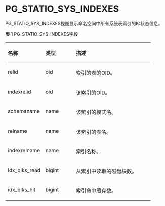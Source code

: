# PG\_STATIO\_SYS\_INDEXES

PG\_STATIO\_SYS\_INDEXES视图显示命名空间中所有系统表索引的IO状态信息。

**表 1**  PG\_STATIO\_SYS\_INDEXES字段

<a name="zh-cn_topic_0283136576_zh-cn_topic_0237122460_zh-cn_topic_0059778131_t79d73d44eb93433692711efc086fa9dd"></a>
<table><thead align="left"><tr id="zh-cn_topic_0283136576_zh-cn_topic_0237122460_zh-cn_topic_0059778131_r7f45ca23ad0048c5a1eddd7091ef87ba"><th class="cellrowborder" valign="top" width="25.85%" id="mcps1.2.4.1.1"><p id="zh-cn_topic_0283136576_zh-cn_topic_0237122460_zh-cn_topic_0059778131_a402072edd59243bbb9461659cf0b2c87"><a name="zh-cn_topic_0283136576_zh-cn_topic_0237122460_zh-cn_topic_0059778131_a402072edd59243bbb9461659cf0b2c87"></a><a name="zh-cn_topic_0283136576_zh-cn_topic_0237122460_zh-cn_topic_0059778131_a402072edd59243bbb9461659cf0b2c87"></a>名称</p>
</th>
<th class="cellrowborder" valign="top" width="20.96%" id="mcps1.2.4.1.2"><p id="zh-cn_topic_0283136576_zh-cn_topic_0237122460_zh-cn_topic_0059778131_a45595d6f230b4144821ef4eb5b6f9298"><a name="zh-cn_topic_0283136576_zh-cn_topic_0237122460_zh-cn_topic_0059778131_a45595d6f230b4144821ef4eb5b6f9298"></a><a name="zh-cn_topic_0283136576_zh-cn_topic_0237122460_zh-cn_topic_0059778131_a45595d6f230b4144821ef4eb5b6f9298"></a>类型</p>
</th>
<th class="cellrowborder" valign="top" width="53.190000000000005%" id="mcps1.2.4.1.3"><p id="zh-cn_topic_0283136576_zh-cn_topic_0237122460_zh-cn_topic_0059778131_ac1c1c7fff2ee46c0b618dde8dde772e6"><a name="zh-cn_topic_0283136576_zh-cn_topic_0237122460_zh-cn_topic_0059778131_ac1c1c7fff2ee46c0b618dde8dde772e6"></a><a name="zh-cn_topic_0283136576_zh-cn_topic_0237122460_zh-cn_topic_0059778131_ac1c1c7fff2ee46c0b618dde8dde772e6"></a>描述</p>
</th>
</tr>
</thead>
<tbody><tr id="zh-cn_topic_0283136576_zh-cn_topic_0237122460_zh-cn_topic_0059778131_rb389749af01946bd867d36cc0cb2a796"><td class="cellrowborder" valign="top" width="25.85%" headers="mcps1.2.4.1.1 "><p id="zh-cn_topic_0283136576_zh-cn_topic_0237122460_zh-cn_topic_0059778131_a867faf40e729407498cc463db33102ae"><a name="zh-cn_topic_0283136576_zh-cn_topic_0237122460_zh-cn_topic_0059778131_a867faf40e729407498cc463db33102ae"></a><a name="zh-cn_topic_0283136576_zh-cn_topic_0237122460_zh-cn_topic_0059778131_a867faf40e729407498cc463db33102ae"></a>relid</p>
</td>
<td class="cellrowborder" valign="top" width="20.96%" headers="mcps1.2.4.1.2 "><p id="zh-cn_topic_0283136576_zh-cn_topic_0237122460_zh-cn_topic_0059778131_ab2c0077b7ee344ba863193715dfc6a57"><a name="zh-cn_topic_0283136576_zh-cn_topic_0237122460_zh-cn_topic_0059778131_ab2c0077b7ee344ba863193715dfc6a57"></a><a name="zh-cn_topic_0283136576_zh-cn_topic_0237122460_zh-cn_topic_0059778131_ab2c0077b7ee344ba863193715dfc6a57"></a>oid</p>
</td>
<td class="cellrowborder" valign="top" width="53.190000000000005%" headers="mcps1.2.4.1.3 "><p id="zh-cn_topic_0283136576_zh-cn_topic_0237122460_zh-cn_topic_0059778131_aad4ba636a5b74ef58e91f0e13a894356"><a name="zh-cn_topic_0283136576_zh-cn_topic_0237122460_zh-cn_topic_0059778131_aad4ba636a5b74ef58e91f0e13a894356"></a><a name="zh-cn_topic_0283136576_zh-cn_topic_0237122460_zh-cn_topic_0059778131_aad4ba636a5b74ef58e91f0e13a894356"></a>索引的表的OID。</p>
</td>
</tr>
<tr id="zh-cn_topic_0283136576_zh-cn_topic_0237122460_zh-cn_topic_0059778131_r5e43629df8e24f4c82909c6beee7bb78"><td class="cellrowborder" valign="top" width="25.85%" headers="mcps1.2.4.1.1 "><p id="zh-cn_topic_0283136576_zh-cn_topic_0237122460_zh-cn_topic_0059778131_ab3702c7fabb642cab85f78ada6a714eb"><a name="zh-cn_topic_0283136576_zh-cn_topic_0237122460_zh-cn_topic_0059778131_ab3702c7fabb642cab85f78ada6a714eb"></a><a name="zh-cn_topic_0283136576_zh-cn_topic_0237122460_zh-cn_topic_0059778131_ab3702c7fabb642cab85f78ada6a714eb"></a>indexrelid</p>
</td>
<td class="cellrowborder" valign="top" width="20.96%" headers="mcps1.2.4.1.2 "><p id="zh-cn_topic_0283136576_zh-cn_topic_0237122460_zh-cn_topic_0059778131_a672905934a6c49dda0fdba2480821575"><a name="zh-cn_topic_0283136576_zh-cn_topic_0237122460_zh-cn_topic_0059778131_a672905934a6c49dda0fdba2480821575"></a><a name="zh-cn_topic_0283136576_zh-cn_topic_0237122460_zh-cn_topic_0059778131_a672905934a6c49dda0fdba2480821575"></a>oid</p>
</td>
<td class="cellrowborder" valign="top" width="53.190000000000005%" headers="mcps1.2.4.1.3 "><p id="zh-cn_topic_0283136576_zh-cn_topic_0237122460_zh-cn_topic_0059778131_af2553d7a4ab04d4c9a7addab89eb1553"><a name="zh-cn_topic_0283136576_zh-cn_topic_0237122460_zh-cn_topic_0059778131_af2553d7a4ab04d4c9a7addab89eb1553"></a><a name="zh-cn_topic_0283136576_zh-cn_topic_0237122460_zh-cn_topic_0059778131_af2553d7a4ab04d4c9a7addab89eb1553"></a>该索引的OID。</p>
</td>
</tr>
<tr id="zh-cn_topic_0283136576_zh-cn_topic_0237122460_zh-cn_topic_0059778131_rf38ee626e39f428da2c6c30d11ffd486"><td class="cellrowborder" valign="top" width="25.85%" headers="mcps1.2.4.1.1 "><p id="zh-cn_topic_0283136576_zh-cn_topic_0237122460_zh-cn_topic_0059778131_a85fc721d6d964b9eb40e61bd13fde7a8"><a name="zh-cn_topic_0283136576_zh-cn_topic_0237122460_zh-cn_topic_0059778131_a85fc721d6d964b9eb40e61bd13fde7a8"></a><a name="zh-cn_topic_0283136576_zh-cn_topic_0237122460_zh-cn_topic_0059778131_a85fc721d6d964b9eb40e61bd13fde7a8"></a>schemaname</p>
</td>
<td class="cellrowborder" valign="top" width="20.96%" headers="mcps1.2.4.1.2 "><p id="zh-cn_topic_0283136576_zh-cn_topic_0237122460_zh-cn_topic_0059778131_a2c3678b7bd464c9fa67f8fb7c2e5799b"><a name="zh-cn_topic_0283136576_zh-cn_topic_0237122460_zh-cn_topic_0059778131_a2c3678b7bd464c9fa67f8fb7c2e5799b"></a><a name="zh-cn_topic_0283136576_zh-cn_topic_0237122460_zh-cn_topic_0059778131_a2c3678b7bd464c9fa67f8fb7c2e5799b"></a>name</p>
</td>
<td class="cellrowborder" valign="top" width="53.190000000000005%" headers="mcps1.2.4.1.3 "><p id="zh-cn_topic_0283136576_zh-cn_topic_0237122460_zh-cn_topic_0059778131_a116f14cb8e4f4493b84193f81f89b34e"><a name="zh-cn_topic_0283136576_zh-cn_topic_0237122460_zh-cn_topic_0059778131_a116f14cb8e4f4493b84193f81f89b34e"></a><a name="zh-cn_topic_0283136576_zh-cn_topic_0237122460_zh-cn_topic_0059778131_a116f14cb8e4f4493b84193f81f89b34e"></a>该索引的模式名。</p>
</td>
</tr>
<tr id="zh-cn_topic_0283136576_zh-cn_topic_0237122460_zh-cn_topic_0059778131_r759b406394664c4d8c6576129b031b86"><td class="cellrowborder" valign="top" width="25.85%" headers="mcps1.2.4.1.1 "><p id="zh-cn_topic_0283136576_zh-cn_topic_0237122460_zh-cn_topic_0059778131_ab0d7725b019f4b88a0dac9a93b911c9b"><a name="zh-cn_topic_0283136576_zh-cn_topic_0237122460_zh-cn_topic_0059778131_ab0d7725b019f4b88a0dac9a93b911c9b"></a><a name="zh-cn_topic_0283136576_zh-cn_topic_0237122460_zh-cn_topic_0059778131_ab0d7725b019f4b88a0dac9a93b911c9b"></a>relname</p>
</td>
<td class="cellrowborder" valign="top" width="20.96%" headers="mcps1.2.4.1.2 "><p id="zh-cn_topic_0283136576_zh-cn_topic_0237122460_zh-cn_topic_0059778131_a7470da695994491db0f500e72851a7c9"><a name="zh-cn_topic_0283136576_zh-cn_topic_0237122460_zh-cn_topic_0059778131_a7470da695994491db0f500e72851a7c9"></a><a name="zh-cn_topic_0283136576_zh-cn_topic_0237122460_zh-cn_topic_0059778131_a7470da695994491db0f500e72851a7c9"></a>name</p>
</td>
<td class="cellrowborder" valign="top" width="53.190000000000005%" headers="mcps1.2.4.1.3 "><p id="zh-cn_topic_0283136576_zh-cn_topic_0237122460_zh-cn_topic_0059778131_a59253de0fbf54b5cbde33dc67c179d4b"><a name="zh-cn_topic_0283136576_zh-cn_topic_0237122460_zh-cn_topic_0059778131_a59253de0fbf54b5cbde33dc67c179d4b"></a><a name="zh-cn_topic_0283136576_zh-cn_topic_0237122460_zh-cn_topic_0059778131_a59253de0fbf54b5cbde33dc67c179d4b"></a>该索引的表名。</p>
</td>
</tr>
<tr id="zh-cn_topic_0283136576_zh-cn_topic_0237122460_zh-cn_topic_0059778131_rbb6a58fd3ece47648af115a14359e241"><td class="cellrowborder" valign="top" width="25.85%" headers="mcps1.2.4.1.1 "><p id="zh-cn_topic_0283136576_zh-cn_topic_0237122460_zh-cn_topic_0059778131_ae502b07a56b04039a5fa3cf48191c545"><a name="zh-cn_topic_0283136576_zh-cn_topic_0237122460_zh-cn_topic_0059778131_ae502b07a56b04039a5fa3cf48191c545"></a><a name="zh-cn_topic_0283136576_zh-cn_topic_0237122460_zh-cn_topic_0059778131_ae502b07a56b04039a5fa3cf48191c545"></a>indexrelname</p>
</td>
<td class="cellrowborder" valign="top" width="20.96%" headers="mcps1.2.4.1.2 "><p id="zh-cn_topic_0283136576_zh-cn_topic_0237122460_zh-cn_topic_0059778131_abf93f15b20b0467faea8631197a071c2"><a name="zh-cn_topic_0283136576_zh-cn_topic_0237122460_zh-cn_topic_0059778131_abf93f15b20b0467faea8631197a071c2"></a><a name="zh-cn_topic_0283136576_zh-cn_topic_0237122460_zh-cn_topic_0059778131_abf93f15b20b0467faea8631197a071c2"></a>name</p>
</td>
<td class="cellrowborder" valign="top" width="53.190000000000005%" headers="mcps1.2.4.1.3 "><p id="zh-cn_topic_0283136576_zh-cn_topic_0237122460_zh-cn_topic_0059778131_a067add01ce41444d93d15c056b25cab5"><a name="zh-cn_topic_0283136576_zh-cn_topic_0237122460_zh-cn_topic_0059778131_a067add01ce41444d93d15c056b25cab5"></a><a name="zh-cn_topic_0283136576_zh-cn_topic_0237122460_zh-cn_topic_0059778131_a067add01ce41444d93d15c056b25cab5"></a>索引名称。</p>
</td>
</tr>
<tr id="zh-cn_topic_0283136576_zh-cn_topic_0237122460_zh-cn_topic_0059778131_r4d76242ecb5c4a3593f76d560c06b754"><td class="cellrowborder" valign="top" width="25.85%" headers="mcps1.2.4.1.1 "><p id="zh-cn_topic_0283136576_zh-cn_topic_0237122460_zh-cn_topic_0059778131_ab474790a9c064750a32ba7df213da076"><a name="zh-cn_topic_0283136576_zh-cn_topic_0237122460_zh-cn_topic_0059778131_ab474790a9c064750a32ba7df213da076"></a><a name="zh-cn_topic_0283136576_zh-cn_topic_0237122460_zh-cn_topic_0059778131_ab474790a9c064750a32ba7df213da076"></a>idx_blks_read</p>
</td>
<td class="cellrowborder" valign="top" width="20.96%" headers="mcps1.2.4.1.2 "><p id="zh-cn_topic_0283136576_zh-cn_topic_0237122460_zh-cn_topic_0059778131_a22a8142257f9484faed217be7900509e"><a name="zh-cn_topic_0283136576_zh-cn_topic_0237122460_zh-cn_topic_0059778131_a22a8142257f9484faed217be7900509e"></a><a name="zh-cn_topic_0283136576_zh-cn_topic_0237122460_zh-cn_topic_0059778131_a22a8142257f9484faed217be7900509e"></a>bigint</p>
</td>
<td class="cellrowborder" valign="top" width="53.190000000000005%" headers="mcps1.2.4.1.3 "><p id="zh-cn_topic_0283136576_zh-cn_topic_0237122460_zh-cn_topic_0059778131_a370e37d3002e4172a4381b0fb153363e"><a name="zh-cn_topic_0283136576_zh-cn_topic_0237122460_zh-cn_topic_0059778131_a370e37d3002e4172a4381b0fb153363e"></a><a name="zh-cn_topic_0283136576_zh-cn_topic_0237122460_zh-cn_topic_0059778131_a370e37d3002e4172a4381b0fb153363e"></a>从索引中读取的磁盘块数。</p>
</td>
</tr>
<tr id="zh-cn_topic_0283136576_zh-cn_topic_0237122460_zh-cn_topic_0059778131_rcce760281fe642d1a03dd3873f1d4bb0"><td class="cellrowborder" valign="top" width="25.85%" headers="mcps1.2.4.1.1 "><p id="zh-cn_topic_0283136576_zh-cn_topic_0237122460_zh-cn_topic_0059778131_a70d3b49f5f474d00be07370ca73584d4"><a name="zh-cn_topic_0283136576_zh-cn_topic_0237122460_zh-cn_topic_0059778131_a70d3b49f5f474d00be07370ca73584d4"></a><a name="zh-cn_topic_0283136576_zh-cn_topic_0237122460_zh-cn_topic_0059778131_a70d3b49f5f474d00be07370ca73584d4"></a>idx_blks_hit</p>
</td>
<td class="cellrowborder" valign="top" width="20.96%" headers="mcps1.2.4.1.2 "><p id="zh-cn_topic_0283136576_zh-cn_topic_0237122460_zh-cn_topic_0059778131_a59e507ffba3547db8656f0184a69e866"><a name="zh-cn_topic_0283136576_zh-cn_topic_0237122460_zh-cn_topic_0059778131_a59e507ffba3547db8656f0184a69e866"></a><a name="zh-cn_topic_0283136576_zh-cn_topic_0237122460_zh-cn_topic_0059778131_a59e507ffba3547db8656f0184a69e866"></a>bigint</p>
</td>
<td class="cellrowborder" valign="top" width="53.190000000000005%" headers="mcps1.2.4.1.3 "><p id="zh-cn_topic_0283136576_zh-cn_topic_0237122460_zh-cn_topic_0059778131_ac26774ffab1e4dacad7d3af7fc076788"><a name="zh-cn_topic_0283136576_zh-cn_topic_0237122460_zh-cn_topic_0059778131_ac26774ffab1e4dacad7d3af7fc076788"></a><a name="zh-cn_topic_0283136576_zh-cn_topic_0237122460_zh-cn_topic_0059778131_ac26774ffab1e4dacad7d3af7fc076788"></a>索引命中缓存数。</p>
</td>
</tr>
</tbody>
</table>
